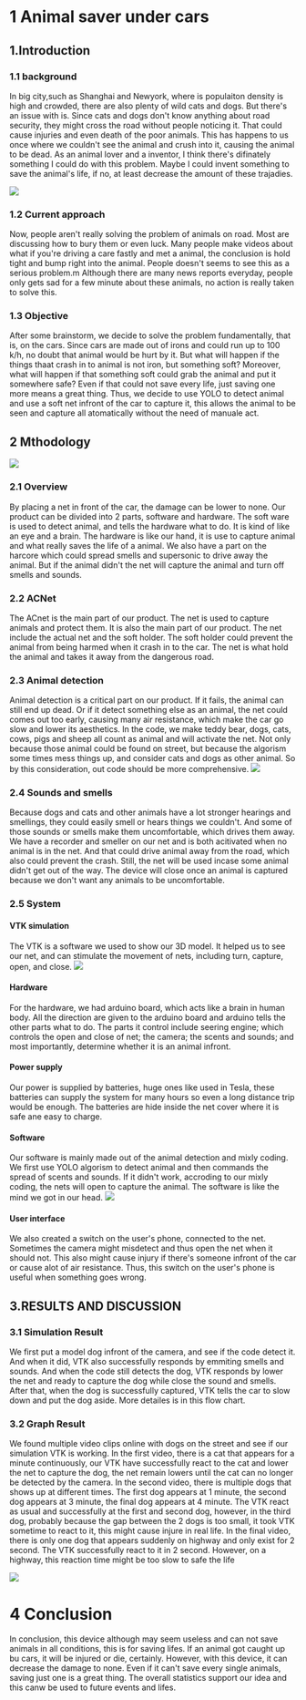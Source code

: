 # 1 Animal saver under cars

## 1.Introduction

### 1.1 background

In big city,such as Shanghai and Newyork, where is populaiton density is high and crowded, there are also plenty of wild cats and dogs. But there's an issue with is. 
Since cats and dogs don't know anything about road security, they might cross the road without people noticing it. That could cause injuries and even death of  the poor animals. This has happens to us once where we couldn't see the animal and crush into it, causing the animal to be dead. As an animal lover and a inventor, I  think there's difinately something I could do with this problem. Maybe I could invent something to save the animal's life, if no, at least decrease the amount of these  trajadies.

![](https://raw.githubusercontent.com/MMean-YingDie/MMean-YingDie.github.io/main/u%3D490135195%2C4184572886%26fm%3D253%26fmt%3Dauto%26app%3D138%26f%3DJPEG.webp)

### 1.2 Current approach

Now, people aren't really solving the problem of animals on road. Most are discussing how to bury them or even luck. Many people make videos about what if  you're driving a care fastly and met a animal, the conclusion is hold tight and bump right into the animal. People doesn't seems to see this as a serious problem.m  Although there are many news reports everyday, people only gets sad for a few minute about these animals, no action is really taken to solve this.

### 1.3 Objective

After some brainstorm, we decide to solve the problem fundamentally, that is, on the cars. Since cars are made out of irons and could run up to 100 k/h, no  doubt that animal would be hurt by it. But what will happen if the things thaat crash in to animal is not iron, but something soft? Moreover, what will happen if that  something soft could grab the animal and put it somewhere safe? Even if that could not save every life, just saving one more means a great thing. Thus, we decide to  use YOLO to detect animal and use a soft net infront of the car to capture it, this allows the animal to be seen and capture all atomatically without the need of  manuale act.



## 2 Mthodology
![](https://github.com/MMean-YingDie/MMean-YingDie.github.io/blob/ed91d215b561a1f750ef870d86df218069002487/logic%20map.png)

### 2.1 Overview

By placing a net in front of the car, the damage can be lower to none. Our product can be divided into 2 parts, software and hardware. The soft ware is used to  detect animal, and tells the hardware what to do. It is kind of like an eye and a brain. The hardware is like our hand, it is use to capture animal and what really  saves the life of a animal. We also have a part on the harcore which could spread smells and supersonic to drive away the animal. But if the animal didn't the net will  capture the animal and turn off smells and sounds.
	
### 2.2 ACNet

The ACnet is the main part of our product. The net is used to capture animals and protect them. It is also the main part of our product. The net include the  actual net and the soft holder. The soft holder could prevent the animal from being harmed when it crash in to the car. The net is what hold the animal and takes it  away from the dangerous road.

### 2.3 Animal detection

Animal detection is a critical part on our product. If it fails, the animal can still end up dead. Or if it detect something else as an animal, the net could  comes out too early, causing many air resistance, which make the car go slow and lower its aesthetics. In the code, we make teddy bear, dogs, cats, cows, pigs and  sheep all count as animal and will activate the net. Not only because those animal could be found on street, but because the algorism some times mess things up, and  consider cats and dogs as other animal. So by this consideration, out code should be more comprehensive.
![](https://github.com/MMean-YingDie/MMean-YingDie.github.io/blob/main/dog%20crossing%20street%201.PNG)

### 2.4 Sounds and smells

Because dogs and cats and other animals have a lot stronger hearings and smellings, they could easily smell or hears things we couldn't. And some of those  sounds or smells make them uncomfortable, which drives them away. We have a recorder and smeller on our net and is both acitivated when no animal is in the net. And  that could drive animal away from the road, which also could prevent the crash. Still, the net will be used incase some animal didn't get out of the way. The device  will close once an animal is captured because we don't want any animals to be uncomfortable.


### 2.5 System 

#### VTK simulation

The VTK is a software we used to show our 3D model. It helped us to see our net, and can stimulate the movement of nets, including turn, capture, open, and  close.
![](https://github.com/MMean-YingDie/MMean-YingDie.github.io/blob/main/simulation.PNG)

#### Hardware

For the hardware, we had arduino board, which acts like a brain in human body. All the direction are given to the arduino board and arduino tells the other  parts what to do. The parts it control include seering engine; which controls the open and close of net; the camera; the scents and sounds; and most importantly,  determine whether it is an animal infront. 

#### Power supply

Our power is supplied by batteries, huge ones like used in Tesla, these batteries can supply the system for many hours so even a long distance trip would be  enough. The batteries are hide inside the net cover where it is safe ane easy to charge.

#### Software

Our software is mainly made out of the animal detection and mixly coding. We first use YOLO algorism to detect animal and then commands the spread of scents  and sounds. If it didn't work, accroding to our mixly coding, the nets will open to capture the animal. The software is like the mind we got in our head.
![](https://github.com/MMean-YingDie/MMean-YingDie.github.io/blob/f33a60cb7e63aee40d7ac1ca791acea4f14a3879/%E7%BB%93%E6%9E%84.PNG)

#### User interface	

We also created a switch on the user's phone, connected to the net. Sometimes the camera might misdetect and thus open the net when it should not. This also  might cause injury if there's someone infront of the car or cause alot of air resistance. Thus, this switch on the user's phone is useful when something goes wrong.

## 3.RESULTS AND DISCUSSION

### 3.1 Simulation Result

We first put a model dog infront of the camera, and see if the code detect it. And when it did, VTK also successfully responds by emmiting smells and sounds.  And when the code still detects the dog, VTK responds by lower the net and ready to capture the dog while close the sound and smells. After that, when the dog is  successfully captured, VTK tells the car to slow down and put the dog aside. More detailes is in this flow chart.

### 3.2 Graph Result

We found multiple video clips online with dogs on the street and see if our simulation VTK is working. In the first video, there is a cat that appears for a  minute continuously, our VTK have successfully react to the cat and lower the net to capture the dog, the net remain lowers until the cat can no longer be detected by  the camera.
In the second video, there is multiple dogs that shows up at different times. The first dog appears at 1 minute, the second dog appears at 3 minute, the final  dog appears at 4 minute. The VTK react as usual and successfully at the first and second dog, however, in the third dog, probably because the gap between the 2 dogs is  too small, it took VTK sometime to react to it, this might cause injure in real life.
In the final video, there is only one dog that appears suddenly on highway and only exist for 2 second. The VTK successfully react to it in 2 second. However,  on a highway, this reaction time might be too slow to safe the life

![](https://raw.githubusercontent.com/MMean-YingDie/MMean-YingDie.github.io/main/u%3D11001331%2C1772941715%26fm%3D253%26fmt%3Dauto%26app%3D138%26f%3DJPEG.webp)
	

# 4 Conclusion

In conclusion, this device although may seem useless and can not save animals in all conditions, this is for saving lifes. If an animal got caught up bu cars,  it will be injured or die, certainly. However, with this device, it can decrease the damage to none. Even if it can't save every single animals, saving just one is a  great thing. The overall statistics support our idea and this canw be used to future events and lifes.

